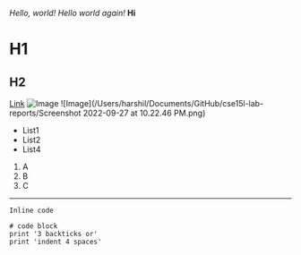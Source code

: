 *Hello, world!*
*Hello world again!*
**Hi**
# H1
## H2
[Link](https://harshil201003.github.io/cse15l-lab-reports/index.html)
![Image](http://url/a.png)
![Image](/Users/harshil/Documents/GitHub/cse15l-lab-reports/Screenshot 2022-09-27 at 10.22.46 PM.png)

* List1
* List2
* List4


1. A
2. B
3. C

---

`Inline code`

```
# code block
print '3 backticks or'
print 'indent 4 spaces'
```

